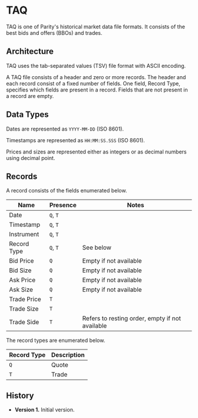 TAQ
===

TAQ is one of Parity's historical market data file formats. It consists of the
best bids and offers (BBOs) and trades.


Architecture
------------

TAQ uses the tab-separated values (TSV) file format with ASCII encoding.

A TAQ file consists of a header and zero or more records. The header and each
record consist of a fixed number of fields. One field, Record Type, specifies
which fields are present in a record. Fields that are not present in a record
are empty.


Data Types
----------

Dates are represented as `YYYY-MM-DD` (ISO 8601).

Timestamps are represented as `HH:MM:SS.SSS` (ISO 8601).

Prices and sizes are represented either as integers or as decimal numbers
using decimal point.


Records
-------

A record consists of the fields enumerated below.

Name        | Presence | Notes
------------|----------|------------------------------------------------
Date        | `Q`, `T` |
Timestamp   | `Q`, `T` |
Instrument  | `Q`, `T` |
Record Type | `Q`, `T` | See below
Bid Price   | `Q`      | Empty if not available
Bid Size    | `Q`      | Empty if not available
Ask Price   | `Q`      | Empty if not available
Ask Size    | `Q`      | Empty if not available
Trade Price | `T`      |
Trade Size  | `T`      |
Trade Side  | `T`      | Refers to resting order, empty if not available

The record types are enumerated below.

Record Type | Description
------------|------------
`Q`         | Quote
`T`         | Trade


History
-------

- **Version 1.** Initial version.
